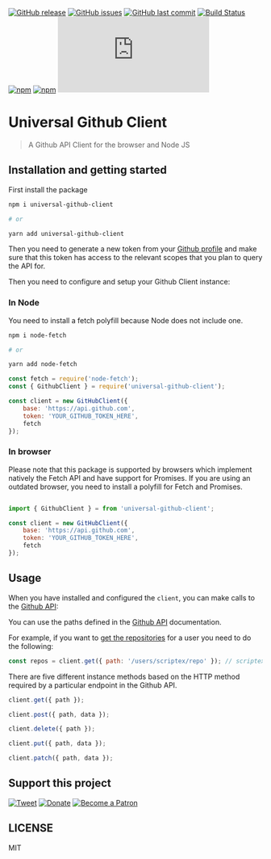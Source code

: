 [![GitHub release](https://img.shields.io/github/release/scriptex/universal-github-client.svg)](https://github.com/scriptex/universal-github-client/releases/latest)
[![GitHub issues](https://img.shields.io/github/issues/scriptex/universal-github-client.svg)](https://github.com/scriptex/universal-github-client/issues)
[![GitHub last commit](https://img.shields.io/github/last-commit/scriptex/universal-github-client.svg)](https://github.com/scriptex/universal-github-client/commits/master)
[![Build Status](https://travis-ci.org/scriptex/universal-github-client.svg?branch=master)](https://travis-ci.org/scriptex/universal-github-client)
[![npm](https://img.shields.io/npm/dt/universal-github-client.svg)](https://www.npmjs.com/package/universal-github-client)
[![npm](https://img.shields.io/npm/v/universal-github-client.svg)](https://www.npmjs.com/package/universal-github-client)
[![Analytics](https://ga-beacon.appspot.com/UA-83446952-1/github.com/scriptex/universal-github-client/README.md)](https://github.com/scriptex/universal-github-client)

# Universal Github Client

> A Github API Client for the browser and Node JS

## Installation and getting started

First install the package

```sh
npm i universal-github-client

# or

yarn add universal-github-client
```

Then you need to generate a new token from your [Github profile](https://github.com/settings/tokens) and make sure that this token has access to the relevant scopes that you plan to query the API for.

Then you need to configure and setup your Github Client instance:

### In Node

You need to install a fetch polyfill because Node does not include one.

```sh
npm i node-fetch

# or

yarn add node-fetch
```

```javascript
const fetch = require('node-fetch');
const { GithubClient } = require('universal-github-client');

const client = new GitHubClient({
	base: 'https://api.github.com',
	token: 'YOUR_GITHUB_TOKEN_HERE',
	fetch
});
```

### In browser

Please note that this package is supported by browsers which implement natively the Fetch API and have support for Promises.
If you are using an outdated browser, you need to install a polyfill for Fetch and Promises.

```javascript

import { GithubClient } = from 'universal-github-client';

const client = new GitHubClient({
	base: 'https://api.github.com',
	token: 'YOUR_GITHUB_TOKEN_HERE',
	fetch
});
```

## Usage

When you have installed and configured the `client`, you can make calls to the [Github API](https://developer.github.com/v3/):

You can use the paths defined in the [Github API](https://developer.github.com/v3/) documentation.

For example, if you want to [get the repositories](https://developer.github.com/v3/repos/#list-repositories-for-a-user) for a user you need to do the following:

```javascript
const repos = client.get({ path: '/users/scriptex/repo' }); // scriptex is the Github user name
```

There are five different instance methods based on the HTTP method required by a particular endpoint in the Github API.

```javascript
client.get({ path });

client.post({ path, data });

client.delete({ path });

client.put({ path, data });

client.patch({ path, data });
```

## Support this project

[![Tweet](https://img.shields.io/badge/Tweet-Share_this_repository-blue.svg?style=flat-square&logo=twitter&color=38A1F3)](https://twitter.com/intent/tweet?text=Checkout%20this%20awesome%20software%20project%3A&url=https%3A%2F%2Fgithub.com%2Fscriptex%2Funiversal-github-client&via=scriptexbg&hashtags=software%2Cgithub%2Ccode%2Cawesome)
[![Donate](https://img.shields.io/badge/Donate-Support_me_on_PayPal-blue.svg?style=flat-square&logo=paypal&color=222d65)](https://www.paypal.me/scriptex)
[![Become a Patron](https://img.shields.io/badge/Become_Patron-Support_me_on_Patreon-blue.svg?style=flat-square&logo=patreon&color=e64413)](https://www.patreon.com/atanas)

## LICENSE

MIT
